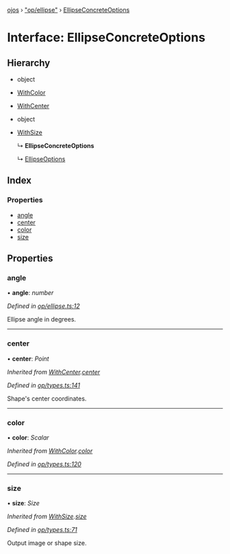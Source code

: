 [ojos](../README.md) › ["op/ellipse"](../modules/_op_ellipse_.md) › [EllipseConcreteOptions](_op_ellipse_.ellipseconcreteoptions.md)

# Interface: EllipseConcreteOptions

## Hierarchy

* object

* [WithColor](_op_types_.withcolor.md)

* [WithCenter](_op_types_.withcenter.md)

* object

* [WithSize](_op_types_.withsize.md)

  ↳ **EllipseConcreteOptions**

  ↳ [EllipseOptions](_op_ellipse_.ellipseoptions.md)

## Index

### Properties

* [angle](_op_ellipse_.ellipseconcreteoptions.md#angle)
* [center](_op_ellipse_.ellipseconcreteoptions.md#center)
* [color](_op_ellipse_.ellipseconcreteoptions.md#color)
* [size](_op_ellipse_.ellipseconcreteoptions.md#size)

## Properties

###  angle

• **angle**: *number*

*Defined in [op/ellipse.ts:12](https://github.com/cancerberoSgx/mirada/blob/3544b58/ojos/src/op/ellipse.ts#L12)*

Ellipse angle in degrees.

___

###  center

• **center**: *Point*

*Inherited from [WithCenter](_op_types_.withcenter.md).[center](_op_types_.withcenter.md#center)*

*Defined in [op/types.ts:141](https://github.com/cancerberoSgx/mirada/blob/3544b58/ojos/src/op/types.ts#L141)*

Shape's center coordinates.

___

###  color

• **color**: *Scalar*

*Inherited from [WithColor](_op_types_.withcolor.md).[color](_op_types_.withcolor.md#color)*

*Defined in [op/types.ts:120](https://github.com/cancerberoSgx/mirada/blob/3544b58/ojos/src/op/types.ts#L120)*

___

###  size

• **size**: *Size*

*Inherited from [WithSize](_op_types_.withsize.md).[size](_op_types_.withsize.md#size)*

*Defined in [op/types.ts:71](https://github.com/cancerberoSgx/mirada/blob/3544b58/ojos/src/op/types.ts#L71)*

Output image or shape size.
